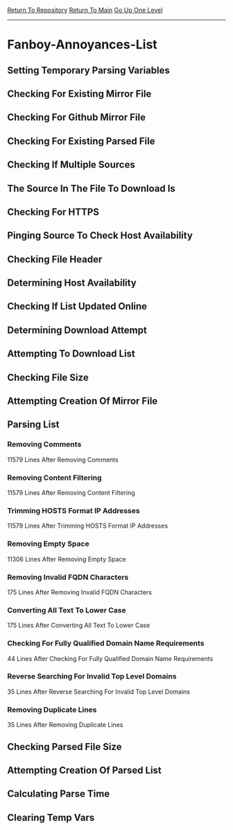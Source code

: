 [Return To Repository](https://github.com/deathbybandaid/piholeparser/)
[Return To Main](https://github.com/deathbybandaid/piholeparser/blob/master/RecentRunLogs/Mainlog.md)
[Go Up One Level](https://github.com/deathbybandaid/piholeparser/blob/master/RecentRunLogs/TopLevelScripts/30-Processing-External-Blacklists.md)
____________________________________
# Fanboy-Annoyances-List
## Setting Temporary Parsing Variables
## Checking For Existing Mirror File
## Checking For Github Mirror File
## Checking For Existing Parsed File
## Checking If Multiple Sources
## The Source In The File To Download Is
## Checking For HTTPS
## Pinging Source To Check Host Availability
## Checking File Header
## Determining Host Availability
## Checking If List Updated Online
## Determining Download Attempt
## Attempting To Download List
## Checking File Size
## Attempting Creation Of Mirror File
## Parsing List
### Removing Comments
11579 Lines After Removing Comments
### Removing Content Filtering
11579 Lines After Removing Content Filtering
### Trimming HOSTS Format IP Addresses
11579 Lines After Trimming HOSTS Format IP Addresses
### Removing Empty Space
11306 Lines After Removing Empty Space
### Removing Invalid FQDN Characters
175 Lines After Removing Invalid FQDN Characters
### Converting All Text To Lower Case
175 Lines After Converting All Text To Lower Case
### Checking For Fully Qualified Domain Name Requirements
44 Lines After Checking For Fully Qualified Domain Name Requirements
### Reverse Searching For Invalid Top Level Domains
35 Lines After Reverse Searching For Invalid Top Level Domains
### Removing Duplicate Lines
35 Lines After Removing Duplicate Lines
## Checking Parsed File Size
## Attempting Creation Of Parsed List
## Calculating Parse Time
## Clearing Temp Vars
